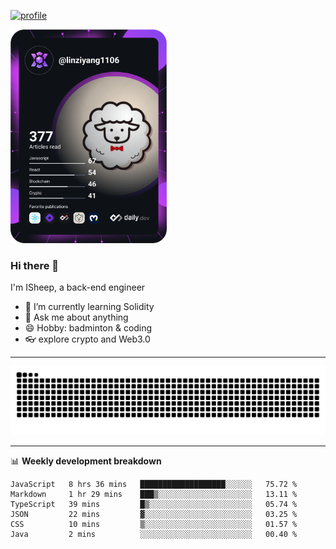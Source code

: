 [![profile](https://user-images.githubusercontent.com/54968314/208005045-e4b42f3b-833d-4242-bfcc-e764865553a2.svg)](https://www.calligrapher.ai/)

<a href="https://app.daily.dev/linziyang1106"><img src="/devcard.png" width="250" alt="ISheep's Dev Card"/></a>

### Hi there 🐏

I'm ISheep, a back-end engineer

- 🔭 I’m currently learning Solidity
- 💬 Ask me about anything
- 😄 Hobby: badminton & coding
- 👓 explore crypto and Web3.0

-------

![](https://raw.githubusercontent.com/ISheepp/ISheepp/output/github-contribution-grid-snake.svg)

-------

📊 **Weekly development breakdown**
<!--START_SECTION:waka-->

```text
JavaScript   8 hrs 36 mins   ███████████████████░░░░░░   75.72 %
Markdown     1 hr 29 mins    ███▒░░░░░░░░░░░░░░░░░░░░░   13.11 %
TypeScript   39 mins         █▒░░░░░░░░░░░░░░░░░░░░░░░   05.74 %
JSON         22 mins         ▓░░░░░░░░░░░░░░░░░░░░░░░░   03.25 %
CSS          10 mins         ▒░░░░░░░░░░░░░░░░░░░░░░░░   01.57 %
Java         2 mins          ░░░░░░░░░░░░░░░░░░░░░░░░░   00.40 %
```

<!--END_SECTION:waka-->
